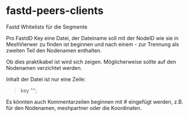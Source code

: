 # fastd-peers-clients
Fastd Whitelists für die Segmente

Pro FastdD Key eine Datei, der Dateiname soll mit der NodeID wie sie in MeshVierwer zu finden ist beginnen und nach einem - zur Trennung als zweiten Teil den Nodenamen enthalten.

Ob dies praktikabel ist wird sich zeigen. Möglicherweise sollte auf den Nodenamen verzichtet werden.

Inhalt der Datei ist nur eine Zeile:
> key "<public-fastd-key>";

Es könnten auch Kommentarzeilen beginnen mit # eingefügt werden, z.B. für den Nodenamen, meshpartner oder die Koordinaten.
